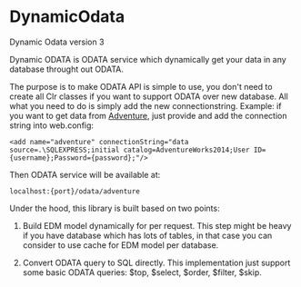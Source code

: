 # DynamicOdata
Dynamic Odata version 3


Dynamic ODATA is ODATA service which dynamically get your data in any database throught out ODATA. 

The purpose is to make ODATA API is simple to use, you don't need to create all Clr classes if you want to support ODATA over new database. All what you need to do is simply add the new connectionstring. Example: if you want to get data from [Adventure](http://msftdbprodsamples.codeplex.com/releases), just provide and add the connection string into web.config:

    <add name="adventure" connectionString="data source=.\SQLEXPRESS;initial catalog=AdventureWorks2014;User ID={username};Password={password};"/>

Then ODATA service will be available at: 

    localhost:{port}/odata/adventure
    
Under the hood, this library is built based on two points:

1. Build EDM model dynamically for per request. This step might be heavy if you have database which has lots of tables, in that case you can consider to use cache for EDM model per database.

2. Convert ODATA query to SQL directly. This implementation just support some basic ODATA queries: $top, $select, $order, $filter, $skip.
